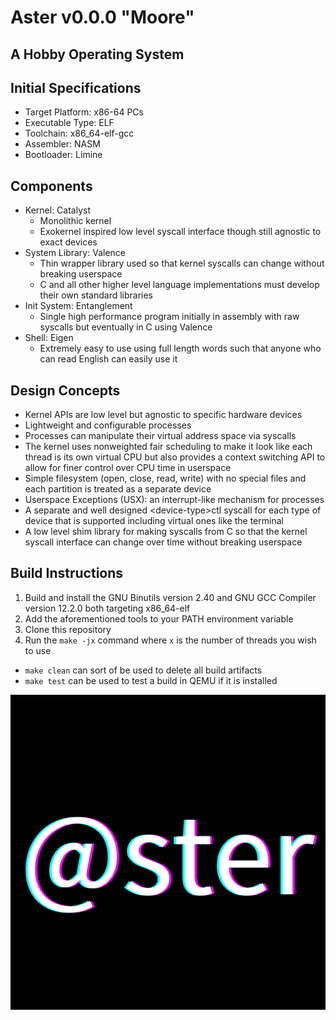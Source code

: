 # Aster v0.0.0 "Moore"
## A Hobby Operating System

Initial Specifications
-----------------------
- Target Platform: x86-64 PCs
- Executable Type: ELF
- Toolchain: x86_64-elf-gcc
- Assembler: NASM
- Bootloader: Limine

Components
-----------
- Kernel: Catalyst
  - Monolithic kernel 
  - Exokernel inspired low level syscall interface though still agnostic to exact devices
- System Library: Valence
  - Thin wrapper library used so that kernel syscalls can change without breaking userspace
  - C and all other higher level language implementations must develop their own standard libraries
- Init System: Entanglement
  - Single high performance program initially in assembly with raw syscalls but eventually in C using Valence
- Shell: Eigen
  - Extremely easy to use using full length words such that anyone who can read English can easily use it

Design Concepts
----------------
- Kernel APIs are low level but agnostic to specific hardware devices
- Lightweight and configurable processes
- Processes can manipulate their virtual address space via syscalls
- The kernel uses nonweighted fair scheduling to make it look like each thread is its own virtual CPU
but also provides a context switching API to allow for finer control over CPU time in userspace
- Simple filesystem (open, close, read, write) with no special files and each partition is treated as a separate device
- Userspace Exceptions (USX): an interrupt-like mechanism for processes
- A separate and well designed \<device-type\>ctl syscall for each type of device that is supported 
including virtual ones like the terminal
- A low level shim library for making syscalls from C so that the kernel syscall interface can change over time without breaking
userspace


Build Instructions
-------------------
1. Build and install the GNU Binutils version 2.40 and GNU GCC Compiler version 12.2.0 both targeting x86_64-elf
2. Add the aforementioned tools to your PATH environment variable
3. Clone this repository
4. Run the `make -jx` command where `x` is the number of threads you wish to use

- `make clean` can sort of be used to delete all build artifacts
- `make test` can be used to test a build in QEMU if it is installed

![Aster logo](admin/@ster.png)
